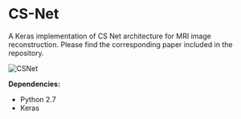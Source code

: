 # CS-Net
A Keras implementation of CS Net architecture for MRI image reconstruction. Please find the corresponding paper included in the repository.

![CSNet](https://user-images.githubusercontent.com/30214779/88693692-3748dc00-d11d-11ea-8ba7-0d47ffafdc86.PNG)


 **Dependencies:**
  - Python 2.7
  - Keras

